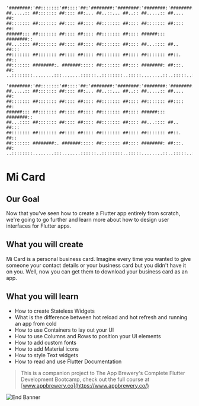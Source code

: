 ```
'########:'##:::::::'##::::'##:'########:'########:'########:'########::
##.....:: ##::::::: ##:::: ##:... ##..::... ##..:: ##.....:: ##.... ##:
##::::::: ##::::::: ##:::: ##:::: ##::::::: ##:::: ##::::::: ##:::: ##:
######::: ##::::::: ##:::: ##:::: ##::::::: ##:::: ######::: ########::
##...:::: ##::::::: ##:::: ##:::: ##::::::: ##:::: ##...:::: ##.. ##:::
##::::::: ##::::::: ##:::: ##:::: ##::::::: ##:::: ##::::::: ##::. ##::
##::::::: ########:. #######::::: ##::::::: ##:::: ########: ##:::. ##:
..::::::::........:::.......::::::..::::::::..:::::........::..:::::..::
```

```
'########:'##:::::::'##::::'##:'########:'########:'########:'########::
##.....:: ##::::::: ##:::: ##:... ##..::... ##..:: ##.....:: ##.... ##:
##::::::: ##::::::: ##:::: ##:::: ##::::::: ##:::: ##::::::: ##:::: ##:
######::: ##::::::: ##:::: ##:::: ##::::::: ##:::: ######::: ########::
##...:::: ##::::::: ##:::: ##:::: ##::::::: ##:::: ##...:::: ##.. ##:::
##::::::: ##::::::: ##:::: ##:::: ##::::::: ##:::: ##::::::: ##::. ##::
##::::::: ########:. #######::::: ##::::::: ##:::: ########: ##:::. ##:
..::::::::........:::.......::::::..::::::::..:::::........::..:::::..::
```


# Mi Card

## Our Goal

Now that you've seen how to create a Flutter app entirely from scratch, we're going to go further and learn more about how to design user interfaces for Flutter apps.

## What you will create

Mi Card is a personal business card. Imagine every time you wanted to give someone your contact details or your business card but you didn't have it on you. Well, now you can get them to download your business card as an app.

## What you will learn

* How to create Stateless Widgets
* What is the difference between hot reload and hot refresh and running an app from cold
* How to use Containers to lay out your UI
* How to use Columns and Rows to position your UI elements
* How to add custom fonts
* How to add Material icons
* How to style Text widgets
* How to read and use Flutter Documentation



>This is a companion project to The App Brewery's Complete Flutter Development Bootcamp, check out the full course at [www.appbrewery.co](https://www.appbrewery.co/)

![End Banner](https://github.com/londonappbrewery/Images/blob/master/readme-end-banner.png)
